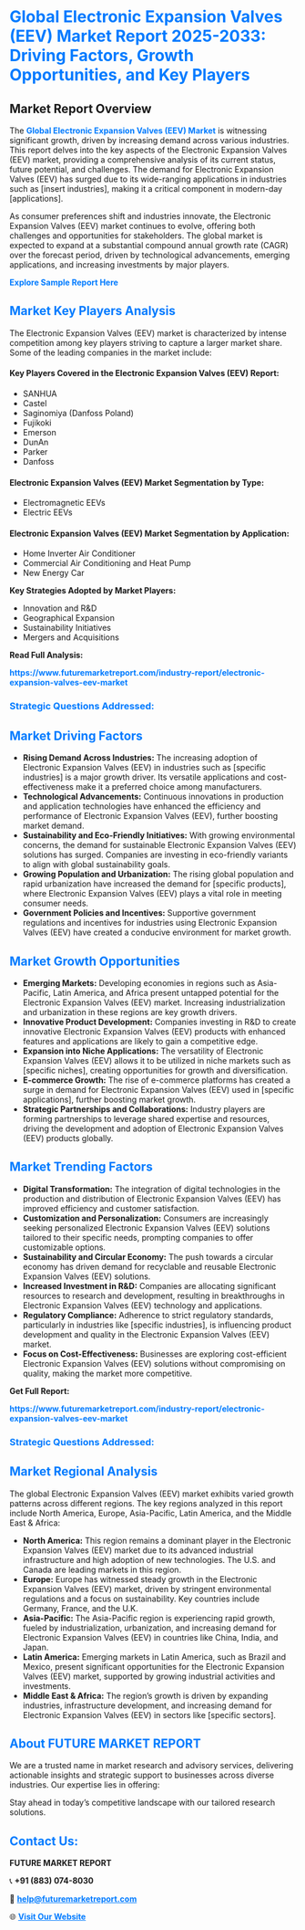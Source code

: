 <h1 style="color: #007BFF;">Global Electronic Expansion Valves (EEV) Market Report 2025-2033: Driving Factors, Growth Opportunities, and Key Players</h1>

<section id="overview">
<h2>Market Report Overview</h2>
<p>The <a href="https://www.futuremarketreport.com/industry-report/electronic-expansion-valves-eev-market" style="color: #007BFF; text-decoration: none;"><strong>Global Electronic Expansion Valves (EEV) Market</strong></a> is witnessing significant growth, driven by increasing demand across various industries. This report delves into the key aspects of the Electronic Expansion Valves (EEV) market, providing a comprehensive analysis of its current status, future potential, and challenges. The demand for Electronic Expansion Valves (EEV) has surged due to its wide-ranging applications in industries such as [insert industries], making it a critical component in modern-day [applications].</p>
<p>As consumer preferences shift and industries innovate, the Electronic Expansion Valves (EEV) market continues to evolve, offering both challenges and opportunities for stakeholders. The global market is expected to expand at a substantial compound annual growth rate (CAGR) over the forecast period, driven by technological advancements, emerging applications, and increasing investments by major players.</p>
</section>

<section id="overview">
<p><a href="https://www.futuremarketreport.com/request-sample/reportId=76628" style="color: #007BFF; text-decoration: none;"><strong>Explore Sample Report Here</strong></a></p>
</section>

<section id="key-players">
<h2 style="color: #007BFF;">Market Key Players Analysis</h2>
<p>The Electronic Expansion Valves (EEV) market is characterized by intense competition among key players striving to capture a larger market share. Some of the leading companies in the market include:</p>
<h4>Key Players Covered in the Electronic Expansion Valves (EEV) Report:</h4>
<ul><li>SANHUA</li><li>Castel</li><li>Saginomiya (Danfoss Poland)</li><li>Fujikoki</li><li>Emerson</li><li>DunAn</li><li>Parker</li><li>Danfoss</li></ul>
<h4>Electronic Expansion Valves (EEV) Market Segmentation by Type:</h4>
<ul><li>Electromagnetic EEVs</li><li>Electric EEVs</li></ul>

<h4>Electronic Expansion Valves (EEV) Market Segmentation by Application:</h4>
<ul><li>Home Inverter Air Conditioner</li><li>Commercial Air Conditioning and Heat Pump</li><li>New Energy Car</li></ul>
<p><strong>Key Strategies Adopted by Market Players:</strong></p>
<ul>
<li>Innovation and R&D</li>
<li>Geographical Expansion</li>
<li>Sustainability Initiatives</li>
<li>Mergers and Acquisitions</li>
</ul>
</section>

<section>
<p><strong>Read Full Analysis: </strong></p><a href="https://www.futuremarketreport.com/industry-report/electronic-expansion-valves-eev-market" style="color: #007BFF; text-decoration: none;"><strong>https://www.futuremarketreport.com/industry-report/electronic-expansion-valves-eev-market</strong></a>
<h3 style="color: #007BFF;">Strategic Questions Addressed:</h3>
</section>

<section id="driving-factors">
<h2 style="color: #007BFF;">Market Driving Factors</h2>
<ul>
<li><strong>Rising Demand Across Industries:</strong> The increasing adoption of Electronic Expansion Valves (EEV) in industries such as [specific industries] is a major growth driver. Its versatile applications and cost-effectiveness make it a preferred choice among manufacturers.</li>
<li><strong>Technological Advancements:</strong> Continuous innovations in production and application technologies have enhanced the efficiency and performance of Electronic Expansion Valves (EEV), further boosting market demand.</li>
<li><strong>Sustainability and Eco-Friendly Initiatives:</strong> With growing environmental concerns, the demand for sustainable Electronic Expansion Valves (EEV) solutions has surged. Companies are investing in eco-friendly variants to align with global sustainability goals.</li>
<li><strong>Growing Population and Urbanization:</strong> The rising global population and rapid urbanization have increased the demand for [specific products], where Electronic Expansion Valves (EEV) plays a vital role in meeting consumer needs.</li>
<li><strong>Government Policies and Incentives:</strong> Supportive government regulations and incentives for industries using Electronic Expansion Valves (EEV) have created a conducive environment for market growth.</li>
</ul>
</section>

<section id="growth-opportunities">
<h2 style="color: #007BFF;">Market Growth Opportunities</h2>
<ul>
<li><strong>Emerging Markets:</strong> Developing economies in regions such as Asia-Pacific, Latin America, and Africa present untapped potential for the Electronic Expansion Valves (EEV) market. Increasing industrialization and urbanization in these regions are key growth drivers.</li>
<li><strong>Innovative Product Development:</strong> Companies investing in R&D to create innovative Electronic Expansion Valves (EEV) products with enhanced features and applications are likely to gain a competitive edge.</li>
<li><strong>Expansion into Niche Applications:</strong> The versatility of Electronic Expansion Valves (EEV) allows it to be utilized in niche markets such as [specific niches], creating opportunities for growth and diversification.</li>
<li><strong>E-commerce Growth:</strong> The rise of e-commerce platforms has created a surge in demand for Electronic Expansion Valves (EEV) used in [specific applications], further boosting market growth.</li>
<li><strong>Strategic Partnerships and Collaborations:</strong> Industry players are forming partnerships to leverage shared expertise and resources, driving the development and adoption of Electronic Expansion Valves (EEV) products globally.</li>
</ul>
</section>

<section id="trending-factors">
<h2 style="color: #007BFF;">Market Trending Factors</h2>
<ul>
<li><strong>Digital Transformation:</strong> The integration of digital technologies in the production and distribution of Electronic Expansion Valves (EEV) has improved efficiency and customer satisfaction.</li>
<li><strong>Customization and Personalization:</strong> Consumers are increasingly seeking personalized Electronic Expansion Valves (EEV) solutions tailored to their specific needs, prompting companies to offer customizable options.</li>
<li><strong>Sustainability and Circular Economy:</strong> The push towards a circular economy has driven demand for recyclable and reusable Electronic Expansion Valves (EEV) solutions.</li>
<li><strong>Increased Investment in R&D:</strong> Companies are allocating significant resources to research and development, resulting in breakthroughs in Electronic Expansion Valves (EEV) technology and applications.</li>
<li><strong>Regulatory Compliance:</strong> Adherence to strict regulatory standards, particularly in industries like [specific industries], is influencing product development and quality in the Electronic Expansion Valves (EEV) market.</li>
<li><strong>Focus on Cost-Effectiveness:</strong> Businesses are exploring cost-efficient Electronic Expansion Valves (EEV) solutions without compromising on quality, making the market more competitive.</li>
</ul>
</section>

<section>
<p><strong>Get Full Report: </strong></p><a href="https://www.futuremarketreport.com/industry-report/electronic-expansion-valves-eev-market" style="color: #007BFF; text-decoration: none;"><strong>https://www.futuremarketreport.com/industry-report/electronic-expansion-valves-eev-market</strong></a>
<h3 style="color: #007BFF;">Strategic Questions Addressed:</h3>
</section>


<section id="regional-analysis">
<h2 style="color: #007BFF;">Market Regional Analysis</h2>
<p>The global Electronic Expansion Valves (EEV) market exhibits varied growth patterns across different regions. The key regions analyzed in this report include North America, Europe, Asia-Pacific, Latin America, and the Middle East & Africa:</p>
<ul>
<li><strong>North America:</strong> This region remains a dominant player in the Electronic Expansion Valves (EEV) market due to its advanced industrial infrastructure and high adoption of new technologies. The U.S. and Canada are leading markets in this region.</li>
<li><strong>Europe:</strong> Europe has witnessed steady growth in the Electronic Expansion Valves (EEV) market, driven by stringent environmental regulations and a focus on sustainability. Key countries include Germany, France, and the U.K.</li>
<li><strong>Asia-Pacific:</strong> The Asia-Pacific region is experiencing rapid growth, fueled by industrialization, urbanization, and increasing demand for Electronic Expansion Valves (EEV) in countries like China, India, and Japan.</li>
<li><strong>Latin America:</strong> Emerging markets in Latin America, such as Brazil and Mexico, present significant opportunities for the Electronic Expansion Valves (EEV) market, supported by growing industrial activities and investments.</li>
<li><strong>Middle East & Africa:</strong> The region’s growth is driven by expanding industries, infrastructure development, and increasing demand for Electronic Expansion Valves (EEV) in sectors like [specific sectors].</li>
</ul>
</section>

<footer>
<h2 style="color: #007BFF;">About FUTURE MARKET REPORT</h2>
<p>We are a trusted name in market research and advisory services, delivering actionable insights and strategic support to businesses across diverse industries. Our expertise lies in offering:</p>

<p>Stay ahead in today’s competitive landscape with our tailored research solutions.</p>

<h2 style="color: #007BFF;">Contact Us:</h2>
<p><strong>FUTURE MARKET REPORT</strong></p>
<p>📞 <strong>+91 (883) 074-8030</strong></p>
<p>📧 <strong><a href="mailto:help@futuremarketreport.com" style="color: #007BFF;">help@futuremarketreport.com</a></strong></p>
<p>🌐 <strong><a href="https://www.futuremarketreport.com/" style="color: #007BFF;">Visit Our Website</a></strong></p>
</footer>